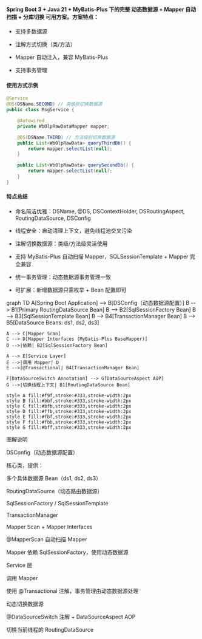 #### Spring Boot 3 + Java 21 + MyBatis-Plus 下的完整 动态数据源 + Mapper 自动扫描 + 分库切换 可用方案。方案特点：

* 支持多数据源

* 注解方式切换（类/方法）

* Mapper 自动注入，兼容 MyBatis-Plus

* 支持事务管理

#### 使用方式示例

```java
@Service
@DS(DSName.SECOND) // 类级别切换数据源
public class MsgService {

    @Autowired
    private WbOlpRawDataMapper mapper;

    @DS(DSName.THIRD) // 方法级别切换数据源
    public List<WbOlpRawData> queryThirdDb() {
        return mapper.selectList(null);
    }

    public List<WbOlpRawData> querySecondDb() {
        return mapper.selectList(null);
    }
}
```

#### 特点总结

* 命名简洁优雅：DSName, @DS, DSContextHolder, DSRoutingAspect, RoutingDataSource, DSConfig

* 线程安全：自动清理上下文，避免线程池交叉污染

* 注解切换数据源：类级/方法级灵活使用

* 支持 MyBatis-Plus 自动扫描 Mapper，SQLSessionTemplate + Mapper 完全兼容

* 统一事务管理：动态数据源事务管理一致

* 可扩展：新增数据源只需枚举 + Bean 配置即可

graph TD
A[Spring Boot Application] --> B[DSConfig（动态数据源配置）]
B --> B1[Primary RoutingDataSource Bean]
B --> B2[SqlSessionFactory Bean]
B --> B3[SqlSessionTemplate Bean]
B --> B4[TransactionManager Bean]
B --> B5[DataSource Beans: ds1, ds2, ds3]

    A --> C[Mapper Scan]
    C --> D[Mapper Interfaces (MyBatis-Plus BaseMapper)]
    D -->|依赖| B2[SqlSessionFactory Bean]

    A --> E[Service Layer]
    E -->|调用 Mapper| D
    E -->|@Transactional| B4[TransactionManager Bean]

    F[DataSourceSwitch Annotation] --> G[DataSourceAspect AOP]
    G -->|切换线程上下文| B1[RoutingDataSource Bean]

    style A fill:#f9f,stroke:#333,stroke-width:2px
    style B fill:#bbf,stroke:#333,stroke-width:2px
    style C fill:#bfb,stroke:#333,stroke-width:2px
    style D fill:#ffb,stroke:#333,stroke-width:2px
    style E fill:#fbf,stroke:#333,stroke-width:2px
    style F fill:#fbb,stroke:#333,stroke-width:2px
    style G fill:#bff,stroke:#333,stroke-width:2px

图解说明

DSConfig（动态数据源配置）

核心类，提供：

多个具体数据源 Bean（ds1, ds2, ds3）

RoutingDataSource（动态路由数据源）

SqlSessionFactory / SqlSessionTemplate

TransactionManager

Mapper Scan + Mapper Interfaces

@MapperScan 自动扫描 Mapper

Mapper 依赖 SqlSessionFactory，使用动态数据源

Service 层

调用 Mapper

使用 @Transactional 注解，事务管理由动态数据源处理

动态切换数据源

@DataSourceSwitch 注解 + DataSourceAspect AOP

切换当前线程的 RoutingDataSource
